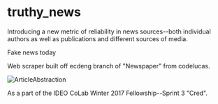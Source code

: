 # truthy_news
Introducing a new metric of reliability in news sources--both individual authors as well as publications and different sources of media.

Fake news today

Web scraper built off ecdeng branch of "Newspaper" from codelucas. 

![ArticleAbstraction](https://github.com/ecdeng/truthy_news/ArticleAbstraction.png)


As a part of the IDEO CoLab Winter 2017 Fellowship--Sprint 3 "Cred". 
